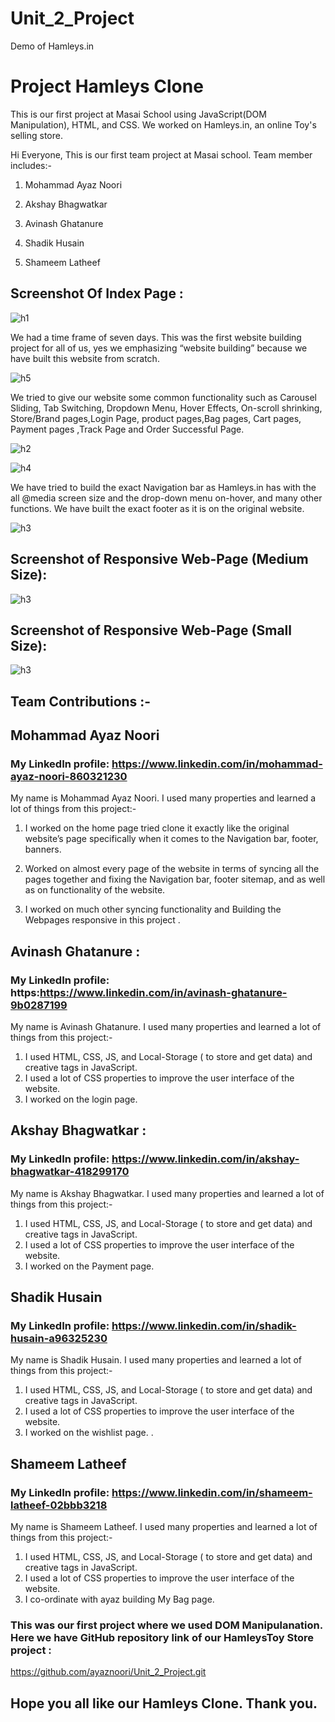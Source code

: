 # Unit_2_Project
Demo of Hamleys.in

# Project Hamleys Clone

This is our first project at Masai School using JavaScript(DOM Manipulation), HTML, and CSS. We worked on Hamleys.in, an online Toy's selling store.

Hi Everyone, This is our first team project at Masai school.
Team member includes:-
1. Mohammad Ayaz Noori

2. Akshay Bhagwatkar

3. Avinash Ghatanure

4. Shadik Husain 

5. Shameem Latheef

## Screenshot Of Index Page :

![h1](https://user-images.githubusercontent.com/101566533/161365583-e691fdc8-23db-4cae-abb6-6e48c1d38996.PNG)


We had a time frame of seven days. This was the first website building project for all of us, yes we  emphasizing “website building” because we have built this website from scratch.


![h5](https://user-images.githubusercontent.com/101566533/161366221-44f5b7dd-d310-44ba-8af3-488f27c46221.PNG)

 

 We tried to give our website some common functionality such as Carousel Sliding, Tab Switching, Dropdown Menu, Hover Effects, On-scroll shrinking, Store/Brand pages,Login Page, product pages,Bag pages, Cart pages, Payment pages ,Track Page and Order Successful Page.


![h2](https://user-images.githubusercontent.com/101566533/161365793-4651a817-a092-4781-b7a1-7b8ebfe1b257.PNG)

![h4](https://user-images.githubusercontent.com/101566533/161366176-20b27407-20cd-44e6-8415-6adab330c853.PNG)

We have tried to build the exact Navigation bar as Hamleys.in has with the all @media screen size and the drop-down menu on-hover, and many other functions. We have built the exact footer as it is on the original website.

![h3](https://user-images.githubusercontent.com/101566533/161366032-a31f209b-6a1d-4e09-9fa1-3ca0e659f1b8.PNG)

## Screenshot of Responsive Web-Page (Medium Size):

![h3](https://github.com/ayaznoori/Unit_2_Project/blob/master/assest/img/tablet.png)

## Screenshot of Responsive Web-Page (Small Size):

![h3](https://github.com/ayaznoori/Unit_2_Project/blob/master/assest/img/mobile.png)






## Team Contributions :-

## Mohammad Ayaz Noori

### My LinkedIn profile: https://www.linkedin.com/in/mohammad-ayaz-noori-860321230

 My name is Mohammad Ayaz Noori. I used many properties and learned a lot of things from this project:-

1. I worked on the home page tried clone it exactly like the original website’s page specifically when it comes to the Navigation bar, footer, banners.
2. Worked on almost every page of the website in terms of syncing all the pages together and fixing the Navigation bar, footer sitemap, and as well as on functionality of the website.

3. I worked on much other syncing functionality and Building the Webpages responsive in this project .

## Avinash Ghatanure :

### My LinkedIn profile: https:https://www.linkedin.com/in/avinash-ghatanure-9b0287199

My name is Avinash Ghatanure. I used many properties and learned a lot of things from this project:-
1. I used HTML, CSS, JS, and Local-Storage ( to store and get data) and creative tags in JavaScript.
2. I used a lot of CSS properties to improve the user interface of the website.
3. I worked on the login page.



## Akshay Bhagwatkar :

### My LinkedIn profile: https://www.linkedin.com/in/akshay-bhagwatkar-418299170

My name is Akshay Bhagwatkar. I used many properties and learned a lot of things from this project:-

1. I used HTML, CSS, JS, and Local-Storage ( to store and get data) and creative tags in JavaScript.
2. I used a lot of CSS properties to improve the user interface of the website.
3. I worked on the Payment page.






## Shadik Husain 

### My LinkedIn profile: https://www.linkedin.com/in/shadik-husain-a96325230

My name is Shadik Husain. I used many properties and learned a lot of things from this project:-

1. I used HTML, CSS, JS, and Local-Storage ( to store and get data) and creative tags in JavaScript.
2. I used a lot of CSS properties to improve the user interface of the website.
3. I worked on the wishlist  page.
.

## Shameem Latheef 

### My LinkedIn profile: https://www.linkedin.com/in/shameem-latheef-02bbb3218


My name is Shameem Latheef. I used many properties and learned a lot of things from this project:-

1. I used HTML, CSS, JS, and Local-Storage ( to store and get data) and creative tags in JavaScript.
2. I used a lot of CSS properties to improve the user interface of the website.
3. I co-ordinate with ayaz building My Bag  page.


### This was our first project where we used DOM Manipulanation. Here we have GitHub repository link of our HamleysToy Store project :

https://github.com/ayaznoori/Unit_2_Project.git


## Hope you all like our Hamleys Clone. Thank you.




